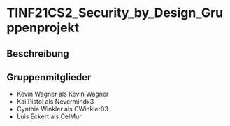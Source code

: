 # TINF21CS2_Security_by_Design_Gruppenprojekt

## Beschreibung

## Gruppenmitglieder
- Kevin Wagner als Kevin Wagner
- Kai Pistol als Nevermindx3
- Cynthia Winkler als CWinkler03
- Luis Eckert als CelMur

